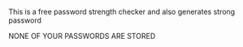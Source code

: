 This is a free password strength checker and also generates strong password

NONE OF YOUR PASSWORDS ARE STORED
